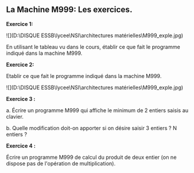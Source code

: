 ## La Machine M999: Les exercices. 

**Exercice 1:**

![](D:\DISQUE ESSB\lycee\NSI\architectures matérielles\M999_exple.jpg)

En utilisant le tableau vu dans le cours, établir ce que fait le programme indiqué dans la machine M999.

**Exercice 2:**

 Etablir ce que fait le programme indiqué dans la machine M999.

![](D:\DISQUE ESSB\lycee\NSI\architectures matérielles\M999_exple.jpg)

**Exercice 3 :** 

a. Écrire un programme M999 qui affiche le minimum de 2 entiers saisis au clavier. 

b. Quelle modification doit-on apporter si on désire saisir 3 entiers ? N entiers ? 



**Exercice 4 :**

 Écrire un programme M999 de calcul du produit de deux entier (on ne dispose pas de l'opération de multiplication). 
